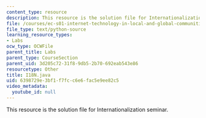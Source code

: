 ```yaml
---
content_type: resource
description: This resource is the solution file for Internationalization seminar.
file: /courses/ec-s01-internet-technology-in-local-and-global-communities-spring-2005-summer-2005/6398729e3bf1f7fcc6e6fac5e9ee82c5_I18N.java
file_type: text/python-source
learning_resource_types:
- Labs
ocw_type: OCWFile
parent_title: Labs
parent_type: CourseSection
parent_uid: 3d205c72-31f8-9db5-2b70-692eab543e86
resourcetype: Other
title: I18N.java
uid: 6398729e-3bf1-f7fc-c6e6-fac5e9ee82c5
video_metadata:
  youtube_id: null
---
```

This resource is the solution file for Internationalization seminar.

